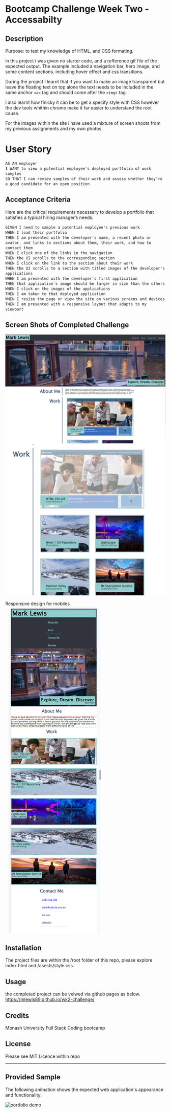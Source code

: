 

# Bootcamp Challenge Week Two - Accessabilty

## Description

Purpose: to test my knowledge of HTML, and CSS formating.

in this project i was given no starter code, and a refference gif file of the expected output. The example included a navigation bar, hero image, and some content sections. including hover effect and css transitions.

During the project I learnt that if you want to make an image transparent but leave the floating text on top alone the text needs to be included in the same anchor ```<a>``` tag and should come after the ```<img>``` tag.

I also learnt how finicky it can be to get a specify style with CSS however the dev tools whithin chrome make it far easier to understand the root cause.

For the images within the site i have used a mixture of screen shoots from my previous assignments and my own photos.


# User Story

```
AS AN employer
I WANT to view a potential employee's deployed portfolio of work samples
SO THAT I can review samples of their work and assess whether they're a good candidate for an open position
```

## Acceptance Criteria

Here are the critical requirements necessary to develop a portfolio that satisfies a typical hiring manager’s needs:

```
GIVEN I need to sample a potential employee's previous work
WHEN I load their portfolio
THEN I am presented with the developer's name, a recent photo or avatar, and links to sections about them, their work, and how to contact them
WHEN I click one of the links in the navigation
THEN the UI scrolls to the corresponding section
WHEN I click on the link to the section about their work
THEN the UI scrolls to a section with titled images of the developer's applications
WHEN I am presented with the developer's first application
THEN that application's image should be larger in size than the others
WHEN I click on the images of the applications
THEN I am taken to that deployed application
WHEN I resize the page or view the site on various screens and devices
THEN I am presented with a responsive layout that adapts to my viewport
```



## Screen Shots of Completed Challenge

![completed portfolio](./assets/screenshot1.PNG)
![completed portfolio](./assets/screenshot2.PNG)

Responsive design for mobiles
![completed portfolio](./assets/screenshot3.PNG)

## Installation

The project files are within the /root folder of this repo, please explore index.html and /asests/style.css.

## Usage

the completed project can be veiwed via github pages as below.
https://mlewis89.github.io/wk2-challenge/


## Credits

Monash University Full Stack Coding bootcamp

## License

Please see MIT Licence within repo

---

## Provided Sample

The following animation shows the expected web application's appearance and functionality:

![portfolio demo](./02-Challenge/Assets/02-advanced-css-homework-demo.gif)
